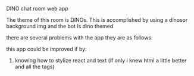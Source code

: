 DINO chat room web app

The theme of this room is DINOs. This is accomplished by using a dinosor background img and the bot is dino themed

there are several problems with the app they are as follows:



this app could be improved if by:
1. knowing how to stylize react and text (if only i knew html a little better and all the tags)